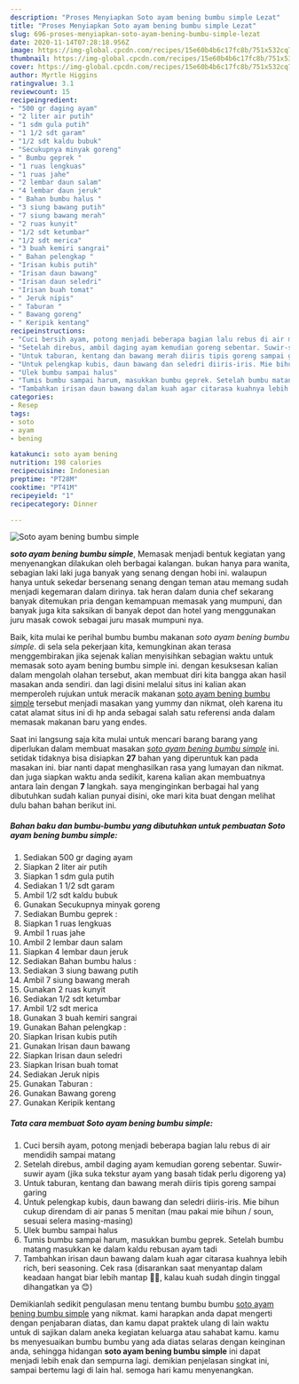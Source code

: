 ```yaml
---
description: "Proses Menyiapkan Soto ayam bening bumbu simple Lezat"
title: "Proses Menyiapkan Soto ayam bening bumbu simple Lezat"
slug: 696-proses-menyiapkan-soto-ayam-bening-bumbu-simple-lezat
date: 2020-11-14T07:28:18.956Z
image: https://img-global.cpcdn.com/recipes/15e60b4b6c17fc8b/751x532cq70/soto-ayam-bening-bumbu-simple-foto-resep-utama.jpg
thumbnail: https://img-global.cpcdn.com/recipes/15e60b4b6c17fc8b/751x532cq70/soto-ayam-bening-bumbu-simple-foto-resep-utama.jpg
cover: https://img-global.cpcdn.com/recipes/15e60b4b6c17fc8b/751x532cq70/soto-ayam-bening-bumbu-simple-foto-resep-utama.jpg
author: Myrtle Higgins
ratingvalue: 3.1
reviewcount: 15
recipeingredient:
- "500 gr daging ayam"
- "2 liter air putih"
- "1 sdm gula putih"
- "1 1/2 sdt garam"
- "1/2 sdt kaldu bubuk"
- "Secukupnya minyak goreng"
- " Bumbu geprek "
- "1 ruas lengkuas"
- "1 ruas jahe"
- "2 lembar daun salam"
- "4 lembar daun jeruk"
- " Bahan bumbu halus "
- "3 siung bawang putih"
- "7 siung bawang merah"
- "2 ruas kunyit"
- "1/2 sdt ketumbar"
- "1/2 sdt merica"
- "3 buah kemiri sangrai"
- " Bahan pelengkap "
- "Irisan kubis putih"
- "Irisan daun bawang"
- "Irisan daun seledri"
- "Irisan buah tomat"
- " Jeruk nipis"
- " Taburan "
- " Bawang goreng"
- " Keripik kentang"
recipeinstructions:
- "Cuci bersih ayam, potong menjadi beberapa bagian lalu rebus di air mendidih sampai matang"
- "Setelah direbus, ambil daging ayam kemudian goreng sebentar. Suwir-suwir ayam (jika suka tekstur ayam yang basah tidak perlu digoreng ya)"
- "Untuk taburan, kentang dan bawang merah diiris tipis goreng sampai garing"
- "Untuk pelengkap kubis, daun bawang dan seledri diiris-iris. Mie bihun cukup direndam di air panas 5 menitan (mau pakai mie bihun / soun, sesuai selera masing-masing)"
- "Ulek bumbu sampai halus"
- "Tumis bumbu sampai harum, masukkan bumbu geprek. Setelah bumbu matang masukkan ke dalam kaldu rebusan ayam tadi"
- "Tambahkan irisan daun bawang dalam kuah agar citarasa kuahnya lebih rich, beri seasoning. Cek rasa (disarankan saat menyantap dalam keadaan hangat biar lebih mantap 👍🏻, kalau kuah sudah dingin tinggal dihangatkan ya 😊)"
categories:
- Resep
tags:
- soto
- ayam
- bening

katakunci: soto ayam bening 
nutrition: 198 calories
recipecuisine: Indonesian
preptime: "PT28M"
cooktime: "PT41M"
recipeyield: "1"
recipecategory: Dinner

---
```



![Soto ayam bening bumbu simple](https://img-global.cpcdn.com/recipes/15e60b4b6c17fc8b/751x532cq70/soto-ayam-bening-bumbu-simple-foto-resep-utama.jpg)

<b><i>soto ayam bening bumbu simple</i></b>, Memasak menjadi bentuk kegiatan yang menyenangkan dilakukan oleh berbagai kalangan. bukan hanya para wanita, sebagian laki laki juga banyak yang senang dengan hobi ini. walaupun hanya untuk sekedar bersenang senang dengan teman atau memang sudah menjadi kegemaran dalam dirinya. tak heran dalam dunia chef sekarang banyak ditemukan pria dengan kemampuan memasak yang mumpuni, dan banyak juga kita saksikan di banyak depot dan hotel yang menggunakan juru masak cowok sebagai juru masak mumpuni nya.

Baik, kita mulai ke perihal bumbu bumbu makanan <i>soto ayam bening bumbu simple</i>. di sela sela pekerjaan kita, kemungkinan akan terasa menggembirakan jika sejenak kalian menyisihkan sebagian waktu untuk memasak soto ayam bening bumbu simple ini. dengan kesuksesan kalian dalam mengolah olahan tersebut, akan membuat diri kita bangga akan hasil masakan anda sendiri. dan lagi disini melalui situs ini kalian akan memperoleh rujukan untuk meracik makanan <u>soto ayam bening bumbu simple</u> tersebut menjadi masakan yang yummy dan nikmat, oleh karena itu catat alamat situs ini di hp anda sebagai salah satu referensi anda dalam memasak makanan baru yang endes.




Saat ini langsung saja kita mulai untuk mencari barang barang yang diperlukan dalam membuat masakan <u><i>soto ayam bening bumbu simple</i></u> ini. setidak tidaknya bisa disiapkan <b>27</b> bahan yang diperuntuk kan pada masakan ini. biar nanti dapat menghasilkan rasa yang lumayan dan nikmat. dan juga siapkan waktu anda sedikit, karena kalian akan membuatnya antara lain dengan <b>7</b> langkah. saya menginginkan berbagai hal yang dibutuhkan sudah kalian punyai disini, oke mari kita buat dengan melihat dulu bahan bahan berikut ini.

<!--inarticleads1-->

##### Bahan baku dan bumbu-bumbu yang dibutuhkan untuk pembuatan Soto ayam bening bumbu simple:

1. Sediakan 500 gr daging ayam
1. Siapkan 2 liter air putih
1. Siapkan 1 sdm gula putih
1. Sediakan 1 1/2 sdt garam
1. Ambil 1/2 sdt kaldu bubuk
1. Gunakan Secukupnya minyak goreng
1. Sediakan  Bumbu geprek :
1. Siapkan 1 ruas lengkuas
1. Ambil 1 ruas jahe
1. Ambil 2 lembar daun salam
1. Siapkan 4 lembar daun jeruk
1. Sediakan  Bahan bumbu halus :
1. Sediakan 3 siung bawang putih
1. Ambil 7 siung bawang merah
1. Gunakan 2 ruas kunyit
1. Sediakan 1/2 sdt ketumbar
1. Ambil 1/2 sdt merica
1. Gunakan 3 buah kemiri sangrai
1. Gunakan  Bahan pelengkap :
1. Siapkan Irisan kubis putih
1. Gunakan Irisan daun bawang
1. Siapkan Irisan daun seledri
1. Siapkan Irisan buah tomat
1. Sediakan  Jeruk nipis
1. Gunakan  Taburan :
1. Gunakan  Bawang goreng
1. Gunakan  Keripik kentang




<!--inarticleads2-->

##### Tata cara membuat Soto ayam bening bumbu simple:

1. Cuci bersih ayam, potong menjadi beberapa bagian lalu rebus di air mendidih sampai matang
1. Setelah direbus, ambil daging ayam kemudian goreng sebentar. Suwir-suwir ayam (jika suka tekstur ayam yang basah tidak perlu digoreng ya)
1. Untuk taburan, kentang dan bawang merah diiris tipis goreng sampai garing
1. Untuk pelengkap kubis, daun bawang dan seledri diiris-iris. Mie bihun cukup direndam di air panas 5 menitan (mau pakai mie bihun / soun, sesuai selera masing-masing)
1. Ulek bumbu sampai halus
1. Tumis bumbu sampai harum, masukkan bumbu geprek. Setelah bumbu matang masukkan ke dalam kaldu rebusan ayam tadi
1. Tambahkan irisan daun bawang dalam kuah agar citarasa kuahnya lebih rich, beri seasoning. Cek rasa (disarankan saat menyantap dalam keadaan hangat biar lebih mantap 👍🏻, kalau kuah sudah dingin tinggal dihangatkan ya 😊)




Demikianlah sedikit pengulasan menu tentang bumbu bumbu <u>soto ayam bening bumbu simple</u> yang nikmat. kami harapkan anda dapat mengerti dengan penjabaran diatas, dan kamu dapat praktek ulang di lain waktu untuk di sajikan dalam aneka kegiatan keluarga atau sahabat kamu. kamu bs menyesuaikan bumbu bumbu yang ada diatas selaras dengan keinginan anda, sehingga hidangan <b>soto ayam bening bumbu simple</b> ini dapat menjadi lebih enak dan sempurna lagi. demikian penjelasan singkat ini, sampai bertemu lagi di lain hal. semoga hari kamu menyenangkan.
